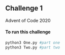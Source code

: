 ## Challenge 1
Advent of Code 2020

#### To run this challenge

```sh
python3 One.py #part one
python3 Two.py #part two
```